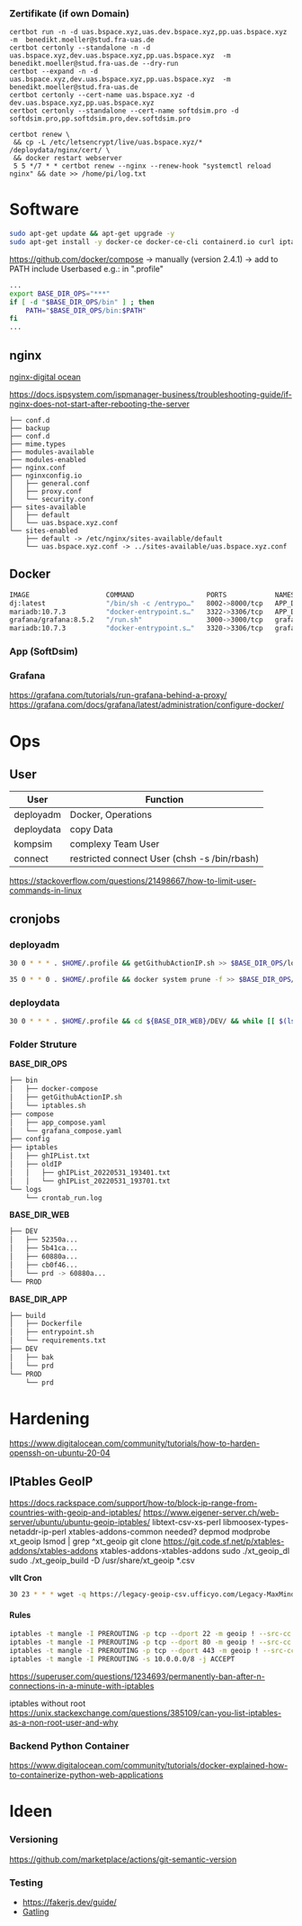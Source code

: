 ### Zertifikate (if own Domain)
```
certbot run -n -d uas.bspace.xyz,uas.dev.bspace.xyz,pp.uas.bspace.xyz  -m  benedikt.moeller@stud.fra-uas.de
certbot certonly --standalone -n -d uas.bspace.xyz,dev.uas.bspace.xyz,pp.uas.bspace.xyz  -m  benedikt.moeller@stud.fra-uas.de --dry-run 
certbot --expand -n -d uas.bspace.xyz,dev.uas.bspace.xyz,pp.uas.bspace.xyz  -m  benedikt.moeller@stud.fra-uas.de 
certbot certonly --cert-name uas.bspace.xyz -d dev.uas.bspace.xyz,pp.uas.bspace.xyz
certbot certonly --standalone --cert-name softdsim.pro -d softdsim.pro,pp.softdsim.pro,dev.softdsim.pro

```
```
certbot renew \
 && cp -L /etc/letsencrypt/live/uas.bspace.xyz/* /deploydata/nginx/cert/ \
 && docker restart webserver
 5 5 */7 * * certbot renew --nginx --renew-hook "systemctl reload nginx" && date >> /home/pi/log.txt
```


# Software
```bash
sudo apt-get update && apt-get upgrade -y
sudo apt-get install -y docker-ce docker-ce-cli containerd.io curl iptables-persistent rsync git nginx certbot
```
https://github.com/docker/compose -> manually (version 2.4.1) -> add to PATH
include Userbased e.g.: in ".profile"
```bash
...
export BASE_DIR_OPS="***"
if [ -d "$BASE_DIR_OPS/bin" ] ; then
    PATH="$BASE_DIR_OPS/bin:$PATH"
fi
...
```

## nginx
[nginx-digital ocean](https://www.digitalocean.com/community/tools/nginx?domains.0.php.php=false&domains.0.reverseProxy.reverseProxy=true&domains.0.routing.root=false&global.app.lang=de)

https://docs.ispsystem.com/ispmanager-business/troubleshooting-guide/if-nginx-does-not-start-after-rebooting-the-server

```
├── conf.d
├── backup
├── conf.d
├── mime.types
├── modules-available
├── modules-enabled
├── nginx.conf
├── nginxconfig.io
│   ├── general.conf
│   ├── proxy.conf
│   └── security.conf
├── sites-available
│   ├── default
│   └── uas.bspace.xyz.conf
└── sites-enabled
    ├── default -> /etc/nginx/sites-available/default
    └── uas.bspace.xyz.conf -> ../sites-available/uas.bspace.xyz.conf

```
## Docker
```bash
IMAGE                   COMMAND                  PORTS            NAMES
dj:latest               "/bin/sh -c /entrypo…"   8002->8000/tcp   APP_DEV
mariadb:10.7.3          "docker-entrypoint.s…"   3322->3306/tcp   APP_DB_DEV
grafana/grafana:8.5.2   "/run.sh"                3000->3000/tcp   grafana
mariadb:10.7.3          "docker-entrypoint.s…"   3320->3306/tcp   grafanaDB
```
### App (SoftDsim)

### Grafana
https://grafana.com/tutorials/run-grafana-behind-a-proxy/
https://grafana.com/docs/grafana/latest/administration/configure-docker/

# Ops
## User
| User |Function|
|--|--|
|deployadm|Docker, Operations|
|deploydata|copy Data|
|kompsim|complexy Team User|
|connect|restricted connect User (chsh -s /bin/rbash)|

https://stackoverflow.com/questions/21498667/how-to-limit-user-commands-in-linux
## cronjobs
### deployadm
```bash
30 0 * * * . $HOME/.profile && getGithubActionIP.sh >> $BASE_DIR_OPS/logs/crontab_run.log 2>&1 

35 0 * * 0 . $HOME/.profile && docker system prune -f >> $BASE_DIR_OPS/logs/crontab_run.log 2>&1
```

### deploydata
```bash
30 0 * * * . $HOME/.profile && cd ${BASE_DIR_WEB}/DEV/ && while [[ $(ls -l | grep -v prd | wc -l) -gt 10 ]];do rm -rf $(ls -t | tail -n1); done
```
### Folder Struture
**BASE_DIR_OPS**
```bash
├── bin
│   ├── docker-compose
│   ├── getGithubActionIP.sh
│   └── iptables.sh
├── compose
│   ├── app_compose.yaml
│   └── grafana_compose.yaml
├── config
├── iptables
│   ├── ghIPList.txt
│   ├── oldIP
│   │   ├── ghIPList_20220531_193401.txt
│   │   └── ghIPList_20220531_193701.txt
└── logs
    └── crontab_run.log
```
**BASE_DIR_WEB**
```bash
├── DEV
│   ├── 52350a...
│   ├── 5b41ca...
│   ├── 60880a...
│   ├── cb0f46...
│   └── prd -> 60880a...
└── PROD
```
**BASE_DIR_APP**
```bash
├── build
│   ├── Dockerfile
│   ├── entrypoint.sh
│   └── requirements.txt
├── DEV
│   ├── bak
│   └── prd
└── PROD
    └── prd
```

# Hardening
 https://www.digitalocean.com/community/tutorials/how-to-harden-openssh-on-ubuntu-20-04
## IPtables GeoIP
https://docs.rackspace.com/support/how-to/block-ip-range-from-countries-with-geoip-and-iptables/
https://www.eigener-server.ch/web-server/ubuntu/ubuntu-geoip-iptables/
libtext-csv-xs-perl libmoosex-types-netaddr-ip-perl
xtables-addons-common
needed? depmod
modprobe xt_geoip
lsmod | grep ^xt_geoip
git clone https://git.code.sf.net/p/xtables-addons/xtables-addons xtables-addons-xtables-addons
sudo ./xt_geoip_dl
sudo ./xt_geoip_build -D /usr/share/xt_geoip *.csv

**vllt Cron**
```bash
30 23 * * * wget -q https://legacy-geoip-csv.ufficyo.com/Legacy-MaxMind-GeoIP-database.tar.gz -O - | tar -xvzf - -C /usr/share/xt_geoip
```

#### Rules
```bash
iptables -t mangle -I PREROUTING -p tcp --dport 22 -m geoip ! --src-cc DE,US -j DROP
iptables -t mangle -I PREROUTING -p tcp --dport 80 -m geoip ! --src-cc DE -j DROP
iptables -t mangle -I PREROUTING -p tcp --dport 443 -m geoip ! --src-cc DE -j DROP
iptables -t mangle -I PREROUTING -s 10.0.0.0/8 -j ACCEPT
```

https://superuser.com/questions/1234693/permanently-ban-after-n-connections-in-a-minute-with-iptables

iptables without root
https://unix.stackexchange.com/questions/385109/can-you-list-iptables-as-a-non-root-user-and-why

### Backend Python Container
https://www.digitalocean.com/community/tutorials/docker-explained-how-to-containerize-python-web-applications

# Ideen

### Versioning
https://github.com/marketplace/actions/git-semantic-version
### Testing
- https://fakerjs.dev/guide/
- [Gatling](https://gatling.io/open-source/)



<!-- 069 1533   3685
                3333 -->